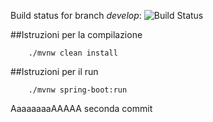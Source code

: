 Build status for branch _develop_: ![Build Status](https://codebuild.eu-central-1.amazonaws.com/badges?uuid=eyJlbmNyeXB0ZWREYXRhIjoiMmhDcWRCUllRWGQzUW9yNFVieG5VYTZrdlVUTkVIREhibmVJNHVaMDNoYjJDVE9Ba2daalBNUG4zZWxNaXMyWjRFRDlYcWV0YnZFT2o1ZHVCYi9SWlVjPSIsIml2UGFyYW1ldGVyU3BlYyI6IkxOVmM2RDYzVWI1U1dId0UiLCJtYXRlcmlhbFNldFNlcmlhbCI6MX0%3D&branch=develop)

##Istruzioni per la compilazione
```
    ./mvnw clean install
```

##Istruzioni per il run
```
    ./mvnw spring-boot:run
```

AaaaaaaaAAAAA
seconda commit
